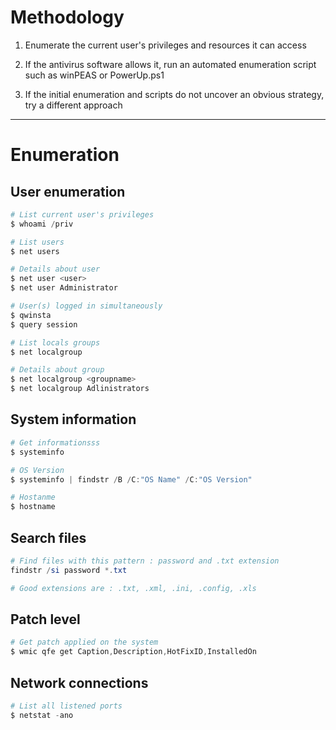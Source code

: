 # Methodology

1. Enumerate the current user's privileges and resources it can access

2. If the antivirus software allows it, run an automated enumeration script such as winPEAS or PowerUp.ps1

3. If the initial enumeration and scripts do not uncover an obvious strategy, try a different approach


---

# Enumeration

## User enumeration

```powershell
# List current user's privileges
$ whoami /priv

# List users
$ net users

# Details about user
$ net user <user>
$ net user Administrator

# User(s) logged in simultaneously
$ qwinsta
$ query session

# List locals groups
$ net localgroup

# Details about group
$ net localgroup <groupname>
$ net localgroup Adlinistrators
```

## System information

```powershell
# Get informationsss
$ systeminfo

# OS Version
$ systeminfo | findstr /B /C:"OS Name" /C:"OS Version"

# Hostanme 
$ hostname
```

## Search files

```powershell
# Find files with this pattern : password and .txt extension
findstr /si password *.txt

# Good extensions are : .txt, .xml, .ini, .config, .xls
```

## Patch level

```powershell
# Get patch applied on the system
$ wmic qfe get Caption,Description,HotFixID,InstalledOn
```

## Network connections

```powershell
# List all listened ports
$ netstat -ano
```
